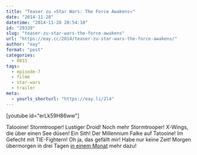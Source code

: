 ```yaml
---
title: "Teaser zu »Star Wars: The Force Awakens«"
date: "2014-11-28"
datetime: "2014-11-28 20:54:10"
id: "29339"
slug: "teaser-zu-star-wars-the-force-awakens"
url: "https://eay.cc/2014/teaser-zu-star-wars-the-force-awakens/"
author: "eay"
format: "post"
categories:
  - 0815
tags:
  - episode-7
  - filme
  - star-wars
  - trailer
meta:
  - yourls_shorturl: "https://eay.li/2l4"
---
```


\[youtube id="erLk59H86ww"\]

Tatooine! Stormtrooper! Lustiger Droid! Noch mehr Stormtrooper! X-Wings, die über einen See düsen! Ein Sith! Der Millennium Falke auf Tatooine! Im Gefecht mit TIE-Fightern! Oh ja, das gefällt mir! Habe nur keine Zeit! Morgen übermorgen in drei Tagen [in einem Monat](//eay.cc/2014/the-force-awakens/) mehr dazu!
